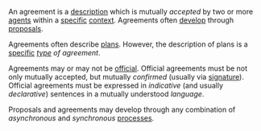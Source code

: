 An agreement is a [description](https://github.com/gcassel/Modular-Organization-Terminology/blob/master/terms/description.md) which is mutually *accepted* by two or more [agents](https://github.com/gcassel/Modular-Organization-Terminology/blob/master/terms/agent.md) within a [specific](https://github.com/gcassel/Modular-Organization-Terminology/blob/master/terms/specific.md) [context](https://github.com/gcassel/Modular-Organization-Terminology/blob/master/terms/context.md).  Agreements often [develop](https://github.com/gcassel/Modular-Organization-Terminology/blob/master/terms/develop.md) through [proposals](https://github.com/gcassel/Modular-Organization-Terminology/blob/master/terms/proposal.md).

Agreements often describe [plans](https://github.com/gcassel/Modular-Organization-Terminology/blob/master/terms/plan.md).  However, the description of plans is a [specific](https://github.com/gcassel/Modular-Organization-Terminology/blob/master/terms/specific.md) *[type](https://github.com/gcassel/Modular-Organization-Terminology/blob/master/terms/type.md) of agreement*.

Agreements may or may not be [official](https://github.com/gcassel/Modular-Organization-Terminology/blob/master/terms/official.md).  Official agreements must be not only mutually accepted, but mutually *confirmed* (usually via [signature](https://github.com/gcassel/Modular-Organization-Terminology/blob/master/terms/signature.md)).  Official agreements must be expressed in *indicative* (and usually *declarative*) sentences in a mutually understood *language*.
 
Proposals and agreements may develop through any combination of *asynchronous* and *synchronous* [processes](https://github.com/gcassel/Modular-Organization-Terminology/blob/master/terms/process.md).  
